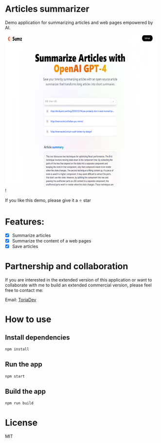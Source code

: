 # Articles summarizer

Demo application for summarizing articles and web pages empowered by AI.

<img alt="demo.png" height="500" src="src/assets/demo.png" width="500"/>!

If you like this demo, please give it a :star: star

# Features:
 
- [x] Summarize articles
- [x] Summarize the content of a web pages
- [x] Save articles

# Partnership and collaboration

If you are interested in the extended version of this application or want to collaborate with me to build an extended commercial version, please feel free to contact me:

Email: [ToriaDev](mailto:toriatovawebdev@gmail.com)

# How to use

## Install dependencies

```bash
npm install
```

## Run the app

```bash
npm start
```

## Build the app

```bash
npm run build
```

# License

MIT
```
